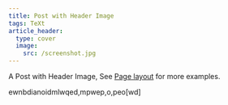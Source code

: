 ```yaml
---
title: Post with Header Image
tags: TeXt
article_header:
  type: cover
  image:
    src: /screenshot.jpg
---
```


A Post with Header Image, See [Page layout](https://tianqi.name/jekyll-TeXt-theme/samples.html#page-layout) for more examples.

ewnbdianoidmlwqed,mpwep,o,peo[wd]

<!--more-->